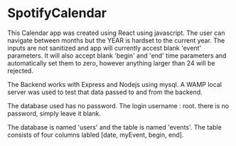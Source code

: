 # SpotifyCalendar
This Calendar app was created using React using javascript.
The user can navigate between months but the YEAR is hardset to the current year.
The inputs are not sanitized and app will currently accest blank 'event' parameters.
It will also accept blank 'begin' and 'end' time parameters and automatically set them to zero, 
however anything larger than 24 will be rejected. 

The Backend works with Express and Nodejs using mysql. A WAMP local server was used to test that 
data passed to and from the backend.

The database used has no password. 
The login username : root.
there is no password, simply leave it blank.

The database is named 'users' and the table is named 'events'. The table consists of four 
columns labled [date, myEvent, begin, end].


